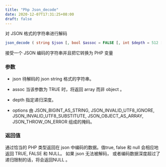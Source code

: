 ```yaml
---
title: "Php Json_decode"
date: 2020-12-07T17:31:25+08:00
draft: false
---
```


 对 JSON 格式的字符串进行解码

 ```php
 json_decode ( string $json [, bool $assoc = FALSE [, int $depth = 512 [, int $options = 0 ]]] ) : mixed
 ```

 接受一个 JSON 编码的字符串并且把它转换为 PHP 变量

### 参数 

- json 待解码的 json string 格式的字符串。

- assoc 当该参数为 TRUE 时，将返回 array 而非 object 。

- depth 指定递归深度。

- options 由 JSON_BIGINT_AS_STRING, JSON_INVALID_UTF8_IGNORE, JSON_INVALID_UTF8_SUBSTITUTE, JSON_OBJECT_AS_ARRAY, JSON_THROW_ON_ERROR 组成的掩码。


### 返回值

通过恰当的 PHP 类型返回在 json 中编码的数据。值true, false 和 null 会相应地返回 TRUE, FALSE 和 NULL。 如果 json 无法被解码， 或者编码数据深度超过了递归限制的话，将会返回NULL 。